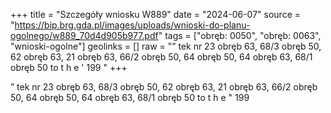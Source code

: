 +++
title = "Szczegóły wniosku W889"
date = "2024-06-07"
source = "https://bip.brg.gda.pl/images/uploads/wnioski-do-planu-ogolnego/w889_70d4d905b977.pdf"
tags = ["obręb: 0050", "obręb: 0063", "wnioski-ogolne"]
geolinks = []
raw = "” tek nr 23 obręb 63, 68/3 obręb 50, 62 obręb 63, 21 obręb 63, 66/2 obręb 50, 64 obręb 50, 64 obręb 63, 68/1 obręb 50  to t h e ' 199   "
+++

” tek nr 23 obręb 63, 68/3 obręb 50, 62 obręb 63, 21 obręb 63, 66/2 obręb
50, 64 obręb 50, 64 obręb 63, 68/1 obręb 50  to t
h e " 199
 



